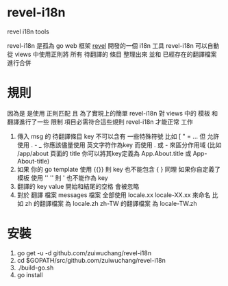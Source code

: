 # revel-i18n
revel i18n tools

revel-i18n 是孤為 go web 框架 [revel](http://revel.github.io/) 開發的一個 i18n 工具 revel-i18n 可以自動 從 views 中使用正則將 所有 待翻譯的 條目 整理出來 並和 已經存在的翻譯檔案 進行合併

# 規則
因為是 是使用 正則匹配 且 為了實現上的簡單 revel-i18n 對 views 中的 模板 和 翻譯進行了一些 限制 項目必需符合這些規則 revel-i18n 才能正常 工作
1. 傳入 msg 的 待翻譯條目 key 不可以含有 一些特殊符號 比如 \[ " = ... 但 允許 使用 . - _ 你應該儘量使用 英文字符作為key 而使用 . 或 - 來區分作用域 (比如 /app/about 頁面的 title 你可以將其key定義為 App.About.title 或 App-About-title)
2. 如果 你的 go template 使用 {{}} 則 key 也不能包含 { } 同理 如果你自定義了 模板 使用 '' '' 則 ' 也不能作為 key
3. 翻譯的 key value 開始和結尾的空格 會被忽略
4. 對於 翻譯 檔案 messages 檔案 全部使用 locale.xx locale-XX.xx 來命名 比如 zh 的翻譯檔案 為 locale.zh zh-TW 的翻譯檔案 為 locale-TW.zh

# 安裝
1. go get -u -d github.com/zuiwuchang/revel-i18n
2. cd $GOPATH/src/github.com/zuiwuchang/revel-i18n
3. ./build-go.sh
4. go install
